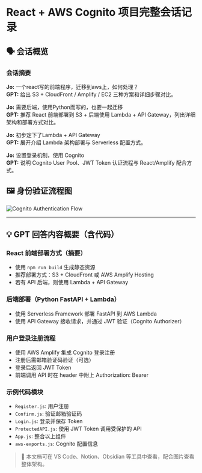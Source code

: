 # React + AWS Cognito 项目完整会话记录

## 🗣️ 会话概览

### 会话摘要

**Jo:** 一个react写的前端程序，迁移到aws上，如何处理？  
**GPT:** 给出 S3 + CloudFront / Amplify / EC2 三种方案和详细步骤对比。

**Jo:** 需要后端，使用Python而写的，也要一起迁移  
**GPT:** 推荐 React 前端部署到 S3 + 后端使用 Lambda + API Gateway，列出详细架构和部署方式对比。

**Jo:** 初步定下了Lambda + API Gateway  
**GPT:** 展开介绍 Lambda 架构部署与 Serverless 配置方式。

**Jo:** 设置登录机制，使用 Cognito  
**GPT:** 说明 Cognito User Pool、JWT Token 认证流程与 React/Amplify 配合方式。


## 🖼️ 身份验证流程图

![Cognito Authentication Flow](./react_cognito_auth_flow.png)



---

## 💡 GPT 回答内容概要（含代码）

### React 前端部署方式（摘要）
- 使用 `npm run build` 生成静态资源
- 推荐部署方式：S3 + CloudFront 或 AWS Amplify Hosting
- 若有 API 后端，则使用 Lambda + API Gateway

### 后端部署（Python FastAPI + Lambda）
- 使用 Serverless Framework 部署 FastAPI 到 AWS Lambda
- 使用 API Gateway 接收请求，并通过 JWT 验证（Cognito Authorizer）

### 用户登录注册流程
- 使用 AWS Amplify 集成 Cognito 登录注册
- 注册后需邮箱验证码验证（可选）
- 登录后返回 JWT Token
- 前端调用 API 时在 header 中附上 Authorization: Bearer <JWT>

### 示例代码模块
- `Register.js`: 用户注册
- `Confirm.js`: 验证邮箱验证码
- `Login.js`: 登录并保存 Token
- `ProtectedAPI.js`: 使用 JWT Token 调用受保护的 API
- `App.js`: 整合以上组件
- `aws-exports.js`: Cognito 配置信息



> 📁 本文档可在 VS Code、Notion、Obsidian 等工具中查看，配合图片查看整体架构。